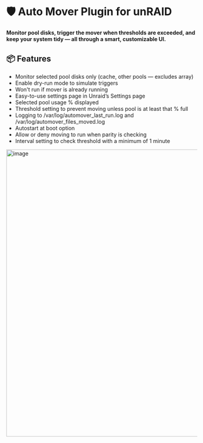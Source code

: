 # 🛡️ Auto Mover Plugin for unRAID

**Monitor pool disks, trigger the mover when thresholds are exceeded, and keep your system tidy — all through a smart, customizable UI.**

## 📦 Features

- Monitor selected pool disks only (cache, other pools — excludes array)
- Enable dry-run mode to simulate triggers
- Won't run if mover is already running
- Easy-to-use settings page in Unraid’s Settings page
- Selected pool usage % displayed
- Threshold setting to prevent moving unless pool is at least that % full
- Logging to /var/log/automover_last_run.log and /var/log/automover_files_moved.log
- Autostart at boot option
- Allow or deny moving to run when parity is checking
- Interval setting to check threshold with a minimum of 1 minute

<img width="1917" height="758" alt="image" src="https://github.com/user-attachments/assets/7a544076-b4c9-48a5-bb11-a3463c08ae54" />

